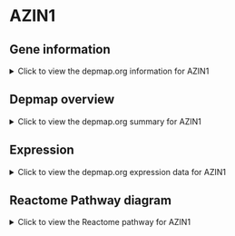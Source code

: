 <h1>AZIN1</h1>

<h2>Gene information</h2>
<details>
  <summary>Click to view the depmap.org information for AZIN1</summary>
  <p><a href="https://depmap.org/portal/gene/AZIN1?tab=about" target="_BLANK">Open page in a new tab...</a></p>
  <iframe src="https://depmap.org/portal/gene/AZIN1?tab=about" style="border:none;width:100%;height:800px"></iframe>
</details>

<h2>Depmap overview</h2>
<details>
  <summary>Click to view the depmap.org summary for AZIN1</summary>
  <p><a href="https://depmap.org/portal/gene/AZIN1?tab=overview" target="_BLANK">Open page in a new tab...</a></p>
  <iframe src="https://depmap.org/portal/gene/AZIN1?tab=overview" style="border:none;width:100%;height:800px"></iframe>
</details>

<h2>Expression</h2>
<details>
  <summary>Click to view the depmap.org expression data for AZIN1</summary>
  <p><a href="https://depmap.org/portal/gene/AZIN1?tab=characterization" target="_BLANK">Open page in a new tab...</a></p>
  <iframe src="https://depmap.org/portal/gene/AZIN1?tab=characterization" style="border:none;width:100%;height:800px"></iframe>
</details>



<h2>Reactome Pathway diagram</h2>
<details>
  <summary>Click to view the Reactome pathway for AZIN1</summary>
  <p><a href="https://reactome.org/PathwayBrowser/#/R-HSA-350562" target="_BLANK">Open page in a new tab...</a></p>
  <p>Regulation of ornithine decarboxylase (ODC)</p>
<iframe src="https://reactome.org/PathwayBrowser/#/R-HSA-350562" style="border:none;width:100%;height:800px"></iframe>
</details>



